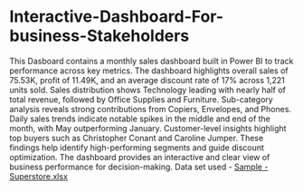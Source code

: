 # Interactive-Dashboard-For-business-Stakeholders
This Dasboard contains a monthly sales dashboard built in Power BI to track performance across key metrics. The dashboard highlights overall sales of 75.53K, profit of 11.49K, and an average discount rate of 17% across 1,221 units sold. Sales distribution shows Technology leading with nearly half of total revenue, followed by Office Supplies and Furniture. Sub-category analysis reveals strong contributions from Copiers, Envelopes, and Phones. Daily sales trends indicate notable spikes in the middle and end of the month, with May outperforming January. Customer-level insights highlight top buyers such as Christopher Conant and Caroline Jumper. These findings help identify high-performing segments and guide discount optimization. The dashboard provides an interactive and clear view of business performance for decision-making.
Data set used - [Sample - Superstore.xlsx](https://github.com/user-attachments/files/22539794/Sample.-.Superstore.xlsx)
